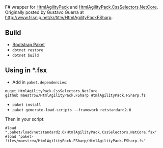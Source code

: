 F# wrapper for [HtmlAgilityPack](http://html-agility-pack.net/) and [HtmlAgilityPack.CssSelectors.NetCore](https://github.com/trenoncourt/HtmlAgilityPack.CssSelectors.NetCore). Originally posted by Gustavo Guerra at http://www.fssnip.net/kr/title/HtmlAgilityPackFSharp.

## Build

- [Bootstrap Paket](https://gist.github.com/maestrow/94d99017380adbcadff29f048f423729#file-paket-bootstrap-md)
- `dotnet restore`
- `dotnet build`

## Using in *.fsx

- Add in `paket.dependencies`:
```
nuget HtmlAgilityPack.CssSelectors.NetCore
github maestrow/HtmlAgilityPack.FSharp HtmlAgilityPack.FSharp.fs
```
- `paket install`
- `paket generate-load-scripts --framework netstandard2.0`

Then in your script: 
```
#load ".paket/load/netstandard2.0/HtmlAgilityPack.CssSelectors.NetCore.fsx"
#load "paket-files/maestrow/HtmlAgilityPack.FSharp/HtmlAgilityPack.FSharp.fs"

```